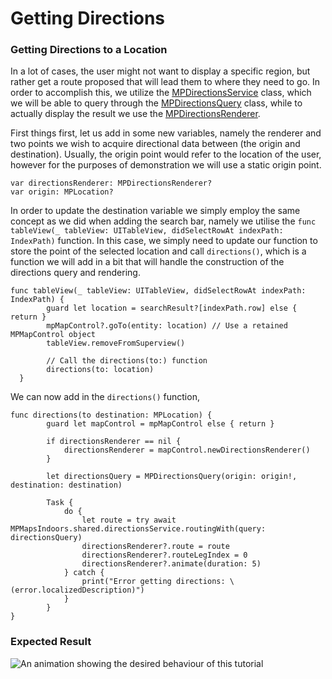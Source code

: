 # Getting Directions

### Getting Directions to a Location[​](https://docs.mapsindoors.com/getting-started/ios/v4/directions#getting-directions-to-a-location) <a href="#getting-directions-to-a-location" id="getting-directions-to-a-location"></a>

In a lot of cases, the user might not want to display a specific region, but rather get a route proposed that will lead them to where they need to go. In order to accomplish this, we utilize the [MPDirectionsService](https://app.mapsindoors.com/mapsindoors/reference/ios/v4-doc/documentation/mapsindoors/mpdirectionsservice) class, which we will be able to query through the [MPDirectionsQuery](https://app.mapsindoors.com/mapsindoors/reference/ios/v4-doc/documentation/mapsindoors/mpdirectionsquery) class, while to actually display the result we use the [MPDirectionsRenderer](https://app.mapsindoors.com/mapsindoors/reference/ios/v4-doc/documentation/mapsindoors/mpdirectionsrenderer).

First things first, let us add in some new variables, namely the renderer and two points we wish to acquire directional data between (the origin and destination). Usually, the origin point would refer to the location of the user, however for the purposes of demonstration we will use a static origin point.

```
var directionsRenderer: MPDirectionsRenderer?
var origin: MPLocation?
```

In order to update the destination variable we simply employ the same concept as we did when adding the search bar, namely we utilise the `func tableView(_ tableView: UITableView, didSelectRowAt indexPath: IndexPath)` function. In this case, we simply need to update our function to store the point of the selected location and call `directions()`, which is a function we will add in a bit that will handle the construction of the directions query and rendering.

```
func tableView(_ tableView: UITableView, didSelectRowAt indexPath: IndexPath) {
        guard let location = searchResult?[indexPath.row] else { return }
        mpMapControl?.goTo(entity: location) // Use a retained MPMapControl object
        tableView.removeFromSuperview()
        
        // Call the directions(to:) function
        directions(to: location)
  }
```

We can now add in the `directions()` function,

```
func directions(to destination: MPLocation) {
        guard let mapControl = mpMapControl else { return }
        
        if directionsRenderer == nil {
            directionsRenderer = mapControl.newDirectionsRenderer()
        }
        
        let directionsQuery = MPDirectionsQuery(origin: origin!, destination: destination)
        
        Task {
            do {
                let route = try await MPMapsIndoors.shared.directionsService.routingWith(query: directionsQuery)
                directionsRenderer?.route = route
                directionsRenderer?.routeLegIndex = 0
                directionsRenderer?.animate(duration: 5)
            } catch {
                print("Error getting directions: \(error.localizedDescription)")
            }
        }
}
```

### Expected Result[​](https://docs.mapsindoors.com/getting-started/ios/v4/directions#expected-result) <a href="#expected-result" id="expected-result"></a>

![An animation showing the desired behaviour of this tutorial](https://docs.mapsindoors.com/img/getting-started/ios\_directions.gif)
